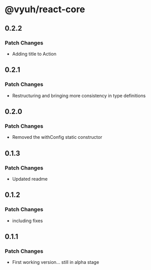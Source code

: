 # @vyuh/react-core

## 0.2.2

### Patch Changes

- Adding title to Action

## 0.2.1

### Patch Changes

- Restructuring and bringing more consistency in type definitions

## 0.2.0

### Patch Changes

- Removed the withConfig static constructor

## 0.1.3

### Patch Changes

- Updated readme

## 0.1.2

### Patch Changes

- including fixes

## 0.1.1

### Patch Changes

- First working version... still in alpha stage
